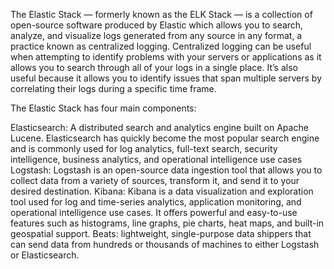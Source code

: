 The Elastic Stack — formerly known as the ELK Stack — is a collection of open-source software produced by Elastic which allows you to search, analyze, and visualize logs generated from any source in any format, a practice known as centralized logging. Centralized logging can be useful when attempting to identify problems with your servers or applications as it allows you to search through all of your logs in a single place. It’s also useful because it allows you to identify issues that span multiple servers by correlating their logs during a specific time frame.

The Elastic Stack has four main components:

Elasticsearch: A distributed search and analytics engine built on Apache Lucene. Elasticsearch has quickly become the most popular search engine and is commonly used for log analytics, full-text search, security intelligence, business analytics, and operational intelligence use cases
Logstash: Logstash is an open-source data ingestion tool that allows you to collect data from a variety of sources, transform it, and send it to your desired destination.
Kibana: Kibana is a data visualization and exploration tool used for log and time-series analytics, application monitoring, and operational intelligence use cases. It offers powerful and easy-to-use features such as histograms, line graphs, pie charts, heat maps, and built-in geospatial support.
Beats: lightweight, single-purpose data shippers that can send data from hundreds or thousands of machines to either Logstash or Elasticsearch.
